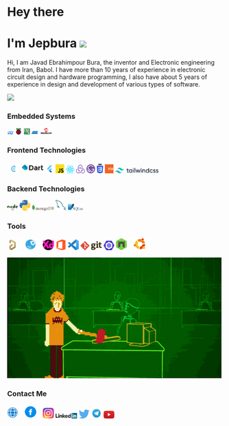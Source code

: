 <h1 align="left">Hey there</h1>
<h1 align="left">I'm Jepbura <img src="https://media.giphy.com/media/hvRJCLFzcasrR4ia7z/giphy.gif" width="25px"></h1>

<p>Hi, I am Javad Ebrahimpour Bura, the inventor and Electronic engineering from Iran, Babol. I have more than 10 years of experience in electronic circuit design and hardware programming, I also have about 5 years of experience in design and development of various types of software.</p>

![](https://komarev.com/ghpvc/?username=asabeneh&color=green)

### Embedded Systems

<div>
  <img src ="/assets/images/st.png" alt="st logo" width="3%" title='ST'/>
  
  <img src ="/assets/images/raspberry.png" alt="raspberry logo" width="3%" title='Raspberry Pi'/>
  
  <img src ="/assets/images/arduino.png" alt="arduino logo" width="3%" title='Arduino'/>
  
  <img src ="/assets/images/atmel.png" alt="atmel logo" width="3%" title='Atmel'/>
  
  <img src ="/assets/images/microchip.png" alt="microchip logo" width="6%" title='Microchip'/>
<div> 
  
### Frontend Technologies

<div>
  <img src ="/assets/images/c.png" alt="c logo" width="6%" title='C'/>
  
  <img src ="/assets/images/dart.png" alt="dart logo" width="10%" title='Dart'/>
  
  <img src ="/assets/images/flutter.png" alt="flutter logo" width="4%" title='Flutter'/>
  
  <img src ="/assets/images/javascript.svg" alt="JavaScript logo" width="4%" title='JavaScript'/>
  
  <img src ="/assets/images/react.svg" alt="react logo" width="4%" title='React'/>
  
  <img src ="/assets/images/redux.svg" alt="redux logo" width="4%" title='Redux'/>
  
  <img src ="/assets/images/gatsby.svg" alt="Gatsby logo" width="4%" title='Gatsby'/>
  
  <img src ="/assets/images/css-3.svg" alt="CSS3 logo" width="3%" title='CSS3'/>
  
  <img src ="/assets/images/es6.svg" alt="ES6 logo" width="4%" title='ES6'/>
  
  <img src ="/assets/images/tailwindcss.svg" alt="tailwindcss logo" width="20%" title='Tailwind CSS'/>
<div> 
  
### Backend Technologies

<div>
  <img src ="/assets/images/nodejs.svg" alt="Node logo" width="5%" title='Nodejs'/>
  
  <img src ="/assets/images/python.svg" alt="Python logo" width="5%" title='Python'/>
  
  <img src ="/assets/images/mongodb.svg" alt="D3 logo" width="10%" title='MongoDB'/>
  
  <img src ="/assets/images/mysql.svg" alt="mysql logo" width="5%" title='MYSQL'/>
  
  <img src ="/assets/images/sqlite.svg" alt="sqlite logo" width="7%" title='sqlite'/>
</div>

### Tools

<div>
  <img src ="/assets/images/altium.png" alt="altium logo" width="5%" title='Altium Designer '/>
  
  <img src ="/assets/images/mx.png" alt="mx logo" width="10%" title='Cube MX'/>
  
  <img src ="/assets/images/xd.png" alt="xd logo" width="5%" title='XD'/>
  
  <img src ="/assets/images/office.png" alt="VS Code logo" width="5%" title='Office'/>
  
  <img src ="/assets/images/visual-studio-code.svg" alt="VS Code logo" width="5%" title='Visual Studio Code'/>
  
  <img src ="/assets/images/git.svg" alt="Git logo" width="10%" title='Git'/>
  
  <img src ="/assets/images/eslint.svg" alt="ESLint logo" width="5%" title='ESLint'/>
  
  <img src ="/assets/images/nodemon.svg" alt="Nodemon logo" width="5%" title='Nodemon'/> 
  
  <img src ="/assets/images/ubuntu.png" alt="ubuntu logo" width="10%" title='Ubuntu'/> 
  
</div>
  
  
![](/assets/gif/p.gif)

  
### Contact Me
  
<div>
<a href="https://www.jepbura.ir" target="_blank"><img src ="/assets/images/web.png" alt="ubuntu logo" width="5%" title='www.jepbura.ir'/></a>
<a href="https://www.facebook.com/jepbura" target="_blank"><img src ="/assets/images/facebook.png" alt="facebook logo" width="10%" title='Facebook'/></a>
<a href="https://www.instagram.com/jepbura" target="_blank"><img src ="/assets/images/instagram.png" alt="instagram logo" width="5%" title='Instagram'/></a>
<a href="https://www.linkedin.com/in/jepbura" target="_blank"><img src ="/assets/images/linkedin.svg" alt="linkedin logo" width="10%" title='Linkedin'/></a>
<a href="https://twitter.com/jepbura" target="_blank"><img src ="/assets/images/twitter.svg" alt="twitter logo" width="5%" title='Twitter'/></a>
<a href="https://t.me/jepbura" target="_blank"><img src ="/assets/images/telegram.png" alt="telegram logo" width="5%" title='Telegram'/></a>
<a href="https://www.youtube.com/channel/UCAuHfV-1WFEO_rKogAXzKmw" target="_blank"><img src ="/assets/images/youtube.svg" alt="youtube logo" width="5%" title='Youtube'/></a>
</div>
  
<!---
- [Website](https://www.jepbura.ir "www.jepbura.ir")

<img height="180em" src="https://github-readme-stats.vercel.app/api?username=jepbura&show_icons=true&hide_border=true&&count_private=true&include_all_commits=true" />
![visitors](https://visitor-badge.glitch.me/badge?page_id=page.id)

--->
